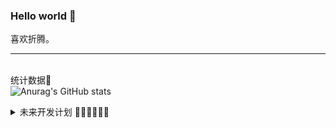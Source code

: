 ### Hello world 👋

喜欢折腾。

***

<br/>统计数据🔻</br>
![Anurag's GitHub stats](https://github-readme-stats.vercel.app/api?username=fanly&theme=blueberry&show_icons=true&hide=contribs,prstheme=radical)

<details>
<summary>
未来开发计划 🏳️‍🌈🏳️‍🌈🏳️‍🌈
</summary>
  
- 基于 Electron 的 Mac 版本日历 ⚪
  
  记录自己基于 Electron 的 Mac 版本日历的开发过程，最终上线持续更新，保持开源。
  
  [![Readme Card](https://github-readme-stats.vercel.app/api/pin/?username=fanly&repo=fanlymenu)](https://github.com/fanly/fanlymenu)
  
</details>
